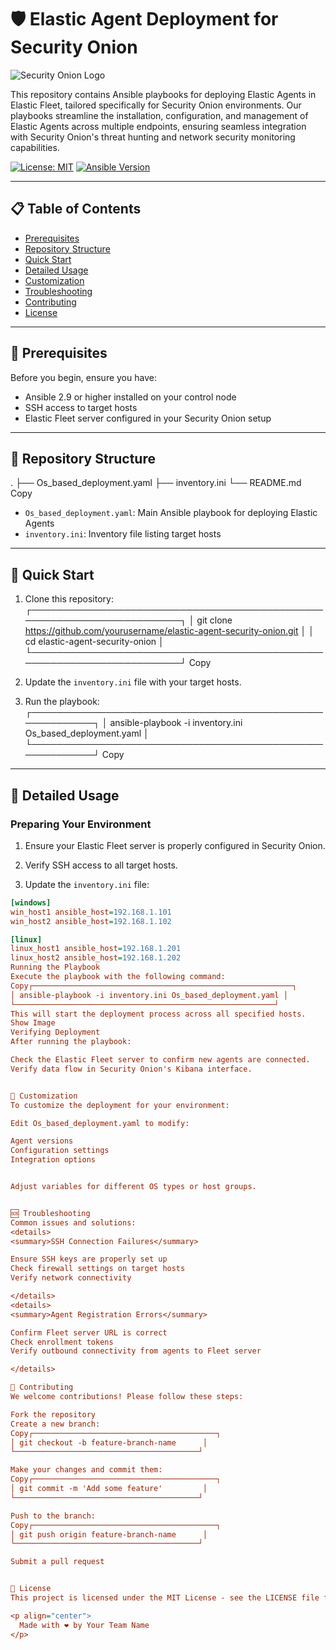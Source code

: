 # 🛡️ Elastic Agent Deployment for Security Onion

![Security Onion Logo][logo]

[logo]: https://your-logo-url.com](https://private-user-images.githubusercontent.com/127058080/353984634-bea2f232-053c-429e-8910-89ba34560917.png?jwt=eyJhbGciOiJIUzI1NiIsInR5cCI6IkpXVCJ9.eyJpc3MiOiJnaXRodWIuY29tIiwiYXVkIjoicmF3LmdpdGh1YnVzZXJjb250ZW50LmNvbSIsImtleSI6ImtleTUiLCJleHAiOjE3MjI0NTc0OTMsIm5iZiI6MTcyMjQ1NzE5MywicGF0aCI6Ii8xMjcwNTgwODAvMzUzOTg0NjM0LWJlYTJmMjMyLTA1M2MtNDI5ZS04OTEwLTg5YmEzNDU2MDkxNy5wbmc_WC1BbXotQWxnb3JpdGhtPUFXUzQtSE1BQy1TSEEyNTYmWC1BbXotQ3JlZGVudGlhbD1BS0lBVkNPRFlMU0E1M1BRSzRaQSUyRjIwMjQwNzMxJTJGdXMtZWFzdC0xJTJGczMlMkZhd3M0X3JlcXVlc3QmWC1BbXotRGF0ZT0yMDI0MDczMVQyMDE5NTNaJlgtQW16LUV4cGlyZXM9MzAwJlgtQW16LVNpZ25hdHVyZT04YmQ2ZTBmYjZlM2ZkZTEwNWU2YzliODA0YzU1ZGQ5MmU3NWQ1NjExYWI0MTIzMWNmOWI4ZTM3YjI4ZjYwODZiJlgtQW16LVNpZ25lZEhlYWRlcnM9aG9zdCZhY3Rvcl9pZD0wJmtleV9pZD0wJnJlcG9faWQ9MCJ9.gPNg6o_zpgEDYTb9D5svVT8DlZC36Simhfyk6YkX_i8) "Security Onion Logo"

This repository contains Ansible playbooks for deploying Elastic Agents in Elastic Fleet, tailored specifically for Security Onion environments. Our playbooks streamline the installation, configuration, and management of Elastic Agents across multiple endpoints, ensuring seamless integration with Security Onion's threat hunting and network security monitoring capabilities.

[![License: MIT](https://img.shields.io/badge/License-MIT-yellow.svg)](https://opensource.org/licenses/MIT)
[![Ansible Version](https://img.shields.io/badge/Ansible-2.9+-green.svg)](https://www.ansible.com/)

---

## 📋 Table of Contents

- [Prerequisites](#prerequisites)
- [Repository Structure](#repository-structure)
- [Quick Start](#quick-start)
- [Detailed Usage](#detailed-usage)
- [Customization](#customization)
- [Troubleshooting](#troubleshooting)
- [Contributing](#contributing)
- [License](#license)

---

## 🔧 Prerequisites

Before you begin, ensure you have:

- Ansible 2.9 or higher installed on your control node
- SSH access to target hosts
- Elastic Fleet server configured in your Security Onion setup

---

## 📁 Repository Structure
.
├── Os_based_deployment.yaml
├── inventory.ini
└── README.md
Copy
- `Os_based_deployment.yaml`: Main Ansible playbook for deploying Elastic Agents
- `inventory.ini`: Inventory file listing target hosts

---

## 🚀 Quick Start

1. Clone this repository:
┌────────────────────────────────────────────────────────────────────────┐
│ git clone https://github.com/yourusername/elastic-agent-security-onion.git │
│ cd elastic-agent-security-onion                                        │
└────────────────────────────────────────────────────────────────────────┘
Copy
2. Update the `inventory.ini` file with your target hosts.

3. Run the playbook:
┌──────────────────────────────────────────────────────────┐
│ ansible-playbook -i inventory.ini Os_based_deployment.yaml │
└──────────────────────────────────────────────────────────┘
Copy
---

## 📘 Detailed Usage

### Preparing Your Environment

1. Ensure your Elastic Fleet server is properly configured in Security Onion.

2. Verify SSH access to all target hosts.

3. Update the `inventory.ini` file:
```ini
[windows]
win_host1 ansible_host=192.168.1.101
win_host2 ansible_host=192.168.1.102

[linux]
linux_host1 ansible_host=192.168.1.201
linux_host2 ansible_host=192.168.1.202
Running the Playbook
Execute the playbook with the following command:
Copy┌──────────────────────────────────────────────────────────┐
│ ansible-playbook -i inventory.ini Os_based_deployment.yaml │
└──────────────────────────────────────────────────────────┘
This will start the deployment process across all specified hosts.
Show Image
Verifying Deployment
After running the playbook:

Check the Elastic Fleet server to confirm new agents are connected.
Verify data flow in Security Onion's Kibana interface.


🔧 Customization
To customize the deployment for your environment:

Edit Os_based_deployment.yaml to modify:

Agent versions
Configuration settings
Integration options


Adjust variables for different OS types or host groups.


🆘 Troubleshooting
Common issues and solutions:
<details>
<summary>SSH Connection Failures</summary>

Ensure SSH keys are properly set up
Check firewall settings on target hosts
Verify network connectivity

</details>
<details>
<summary>Agent Registration Errors</summary>

Confirm Fleet server URL is correct
Check enrollment tokens
Verify outbound connectivity from agents to Fleet server

</details>

🤝 Contributing
We welcome contributions! Please follow these steps:

Fork the repository
Create a new branch:
Copy┌─────────────────────────────────────────┐
│ git checkout -b feature-branch-name      │
└─────────────────────────────────────────┘

Make your changes and commit them:
Copy┌─────────────────────────────────────────┐
│ git commit -m 'Add some feature'         │
└─────────────────────────────────────────┘

Push to the branch:
Copy┌─────────────────────────────────────────┐
│ git push origin feature-branch-name      │
└─────────────────────────────────────────┘

Submit a pull request


📄 License
This project is licensed under the MIT License - see the LICENSE file for details.

<p align="center">
  Made with ❤️ by Your Team Name
</p>
```
